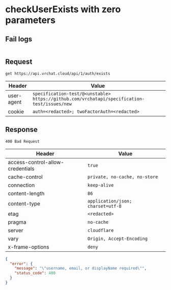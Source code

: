 # checkUserExists with zero parameters

## Fail logs
```

```

## Request
`get https://api.vrchat.cloud/api/1/auth/exists`

| Header | Value |
| ------ | ----- |
| user-agent | `specification-test/@<unstable> https://github.com/vrchatapi/specification-test/issues/new` |
| cookie | `auth=<redacted>; twoFactorAuth=<redacted>` |


## Response
`400 Bad Request`

| Header | Value |
| ------ | ----- |
| access-control-allow-credentials | `true` |
| cache-control | `private, no-cache, no-store` |
| connection | `keep-alive` |
| content-length | `86` |
| content-type | `application/json; charset=utf-8` |
| etag | `<redacted>` |
| pragma | `no-cache` |
| server | `cloudflare` |
| vary | `Origin, Accept-Encoding` |
| x-frame-options | `deny` |

```json
{
  "error": {
    "message": "\"username, email, or displayName required\"",
    "status_code": 400
  }
}
```
